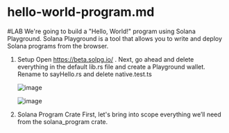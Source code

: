 # hello-world-program.md

#LAB
We're going to build a "Hello, World!" program using Solana Playground. Solana Playground is a tool that allows you to write and deploy Solana programs from the browser.

1. Setup
   Open https://beta.solpg.io/ . Next, go ahead and delete everything in the default lib.rs file and create a Playground wallet. Rename to sayHello.rs and delete native.test.ts

   ![image](https://github.com/user-attachments/assets/83d7b31b-d68b-4eb5-be46-502848f7031c)

   ![image](https://github.com/user-attachments/assets/609bed19-e6fd-493b-9fac-01cdee9acbbe)

2. Solana Program Crate
   First, let's bring into scope everything we’ll need from the solana_program crate.


